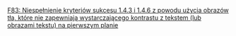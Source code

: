 [F83: Niespełnienie kryteriów sukcesu 1.4.3 i 1.4.6 z powodu użycia obrazów tła, które nie zapewniają wystarczającego kontrastu z tekstem (lub obrazami tekstu) na pierwszym planie](https://www.w3.org/WAI/WCAG22/Techniques/failures/F83)
